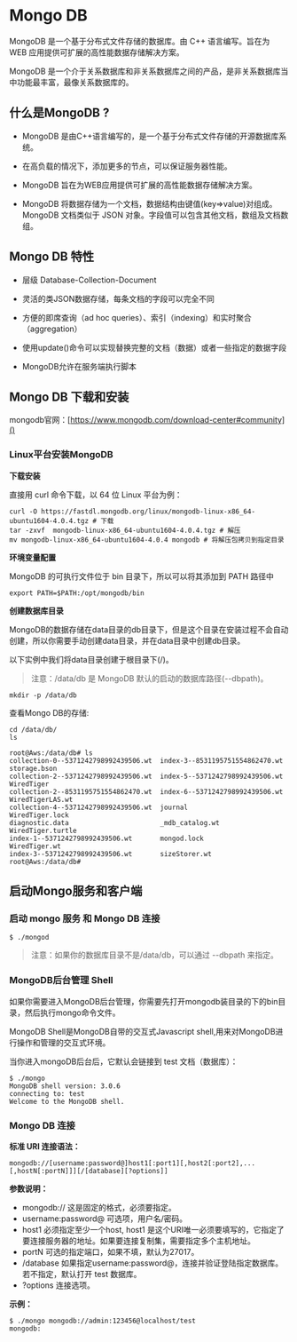 # Mongo DB
MongoDB 是一个基于分布式文件存储的数据库。由 C++ 语言编写。旨在为 WEB 应用提供可扩展的高性能数据存储解决方案。

MongoDB 是一个介于关系数据库和非关系数据库之间的产品，是非关系数据库当中功能最丰富，最像关系数据库的。
## 什么是MongoDB ?
- MongoDB 是由C++语言编写的，是一个基于分布式文件存储的开源数据库系统。

- 在高负载的情况下，添加更多的节点，可以保证服务器性能。

- MongoDB 旨在为WEB应用提供可扩展的高性能数据存储解决方案。

- MongoDB 将数据存储为一个文档，数据结构由键值(key=>value)对组成。MongoDB 文档类似于 JSON 对象。字段值可以包含其他文档，数组及文档数组。
## Mongo DB 特性
- 层级 Database-Collection-Document

- 灵活的类JSON数据存储，每条文档的字段可以完全不同

- 方便的即席查询（ad hoc queries）、索引（indexing）和实时聚合（aggregation）

- 使用update()命令可以实现替换完整的文档（数据）或者一些指定的数据字段

- MongoDB允许在服务端执行脚本

## Mongo DB 下载和安装

mongodb官网：[https://www.mongodb.com/download-center#community]()

### Linux平台安装MongoDB

**下载安装** 

直接用 curl 命令下载，以 64 位 Linux 平台为例：
```
curl -O https://fastdl.mongodb.org/linux/mongodb-linux-x86_64-ubuntu1604-4.0.4.tgz # 下载
tar -zxvf  mongodb-linux-x86_64-ubuntu1604-4.0.4.tgz # 解压
mv mongodb-linux-x86_64-ubuntu1604-4.0.4 mongodb # 将解压包拷贝到指定目录
```
**环境变量配置**

MongoDB 的可执行文件位于 bin 目录下，所以可以将其添加到 PATH 路径中

```
export PATH=$PATH:/opt/mongodb/bin
```
**创建数据库目录**

MongoDB的数据存储在data目录的db目录下，但是这个目录在安装过程不会自动创建，所以你需要手动创建data目录，并在data目录中创建db目录。

以下实例中我们将data目录创建于根目录下(/)。

> 注意：/data/db 是 MongoDB 默认的启动的数据库路径(--dbpath)。
```
mkdir -p /data/db
```
查看Mongo DB的存储:
```
cd /data/db/
ls
```
```
root@Aws:/data/db# ls
collection-0--5371242798992439506.wt  index-3--8531195751554862470.wt  storage.bson
collection-2--5371242798992439506.wt  index-5--5371242798992439506.wt  WiredTiger
collection-2--8531195751554862470.wt  index-6--5371242798992439506.wt  WiredTigerLAS.wt
collection-4--5371242798992439506.wt  journal                          WiredTiger.lock
diagnostic.data                       _mdb_catalog.wt                  WiredTiger.turtle
index-1--5371242798992439506.wt       mongod.lock                      WiredTiger.wt
index-3--5371242798992439506.wt       sizeStorer.wt
root@Aws:/data/db# 

```

## 启动Mongo服务和客户端

### 启动 mongo 服务 和 Mongo DB 连接
``` 
$ ./mongod  
```
> 注意：如果你的数据库目录不是/data/db，可以通过 --dbpath 来指定。

### MongoDB后台管理 Shell

如果你需要进入MongoDB后台管理，你需要先打开mongodb装目录的下的bin目录，然后执行mongo命令文件。

MongoDB Shell是MongoDB自带的交互式Javascript shell,用来对MongoDB进行操作和管理的交互式环境。

当你进入mongoDB后台后，它默认会链接到 test 文档（数据库）：
```
$ ./mongo
MongoDB shell version: 3.0.6
connecting to: test
Welcome to the MongoDB shell.
```
### Mongo DB 连接

**标准 URI 连接语法：**
```
mongodb://[username:password@]host1[:port1][,host2[:port2],...[,hostN[:portN]]][/[database][?options]]
```
**参数说明：**
- mongodb:// 这是固定的格式，必须要指定。
- username:password@ 可选项，用户名/密码。
- host1 必须指定至少一个host, host1 是这个URI唯一必须要填写的，它指定了要连接服务器的地址。如果要连接复制集，需要指定多个主机地址。
- portN 可选的指定端口，如果不填，默认为27017。
- /database 如果指定username:password@，连接并验证登陆指定数据库。若不指定，默认打开 test 数据库。
- ?options 连接选项。

**示例：**

``` 
$ ./mongo mongodb://admin:123456@localhost/test
mongodb:
```
